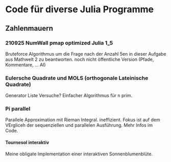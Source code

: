 # Code für diverse Julia Programme
## Zahlenmauern
### 210925 NumWall pmap optimized Julia 1_5
Bruteforce Algorithmus um die Frage nach der Anzahl 5en in dieser Aufgabe aus Mathwelt 2 zu beantworten. noch nicht öffentliche Version (Pfade, Kommentare, ... AI)

### Eulersche Quadrate und MOLS (orthogonale Lateinische Quadrate)
Generator
Liste
Versuche?
Einfacher Algorithmus für n prim.

### Pi parallel
Parallele Approximation mit Rieman Integral. ineffizient. Fokus ist auf dem VErgliceh der sequenziellen und parallelen Ausführung. Mehr Infos im Code.

#### Tournesol interaktiv
Meine obligate Implementation einer interaktiven Sonnenblumenblüte.

